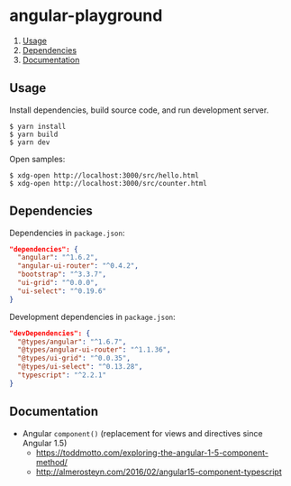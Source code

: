 # angular-playground

<!-- TOC depthFrom:2 orderedList:true -->

1. [Usage](#usage)
2. [Dependencies](#dependencies)
3. [Documentation](#documentation)

<!-- /TOC -->

## Usage

Install dependencies, build source code, and run development server.

~~~
$ yarn install
$ yarn build
$ yarn dev
~~~

Open samples:

~~~
$ xdg-open http://localhost:3000/src/hello.html
$ xdg-open http://localhost:3000/src/counter.html
~~~

## Dependencies

Dependencies in `package.json`:

~~~json
"dependencies": {
  "angular": "^1.6.2",
  "angular-ui-router": "^0.4.2",
  "bootstrap": "^3.3.7",
  "ui-grid": "^0.0.0",
  "ui-select": "^0.19.6"
}
~~~

Development dependencies in `package.json`:

~~~json
"devDependencies": {
  "@types/angular": "^1.6.7",
  "@types/angular-ui-router": "^1.1.36",
  "@types/ui-grid": "^0.0.35",
  "@types/ui-select": "^0.13.28",
  "typescript": "^2.2.1"
}
~~~

## Documentation

- Angular `component()` (replacement for views and directives since Angular 1.5)
  - https://toddmotto.com/exploring-the-angular-1-5-component-method/
  - http://almerosteyn.com/2016/02/angular15-component-typescript
